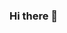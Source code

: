 ### Hi there 👋

<!--
**DenysAvia/DenysAvia** is a ✨ _special_ ✨ repository because its `README.md` (this file) appears on your GitHub profile.

Header  

About me

Languages and Tools

Follow me

- 🔭 I’m currently working on ...
- 🌱 I’m currently learning ...
- 👯 I’m looking to collaborate on ...
- 🤔 I’m looking for help with ...
- 💬 Ask me about ...
- 📫 How to reach me: ...
- 😄 Pronouns: ...
- ⚡ Fun fact: ...
-->
